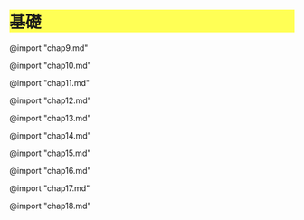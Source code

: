 <style>
    html {
        counter-reset: chapter 1;
    }
    h1{
        counter-reset: sub-chapter 8;
        background-color: #ffff55;
    }
</style>

# 基礎

@import "chap9.md"

<div style="page-break-before:always"></div>

@import "chap10.md"

<div style="page-break-before:always"></div>

@import "chap11.md"

<div style="page-break-before:always"></div>

@import "chap12.md"

<div style="page-break-before:always"></div>

@import "chap13.md"

<div style="page-break-before:always"></div>

@import "chap14.md"

<div style="page-break-before:always"></div>

@import "chap15.md"

<div style="page-break-before:always"></div>

@import "chap16.md"

<div style="page-break-before:always"></div>

@import "chap17.md"

<div style="page-break-before:always"></div>

@import "chap18.md"
